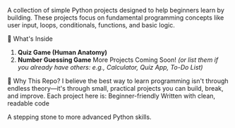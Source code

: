 A collection of simple Python projects designed to help beginners learn by building. These projects focus on fundamental programming concepts like user input, loops, conditionals, functions, and basic logic.

📂 What's Inside
1. __Quiz Game (Human Anatomy)__
2. __Number Guessing Game__
More Projects Coming Soon!
*(or list them if you already have others: e.g., Calculator, Quiz App, To-Do List)*

🎯 Why This Repo?
I believe the best way to learn programming isn't through endless theory—it's through small, practical projects you can build, break, and improve.
Each project here is:
Beginner-friendly
Written with clean, readable code

A stepping stone to more advanced Python skills.
